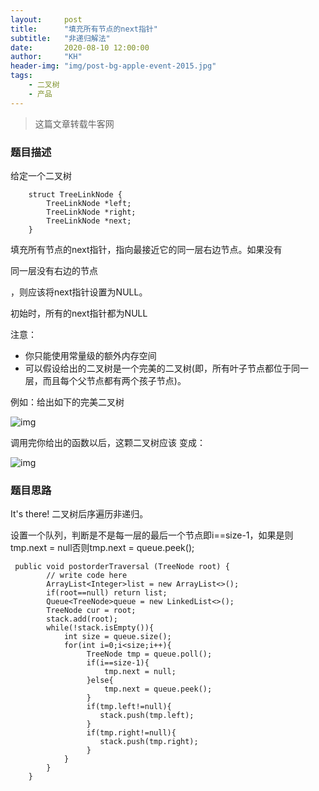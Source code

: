 ```yaml
---
layout:     post
title:      "填充所有节点的next指针"
subtitle:   "非递归解法"
date:       2020-08-10 12:00:00
author:     "KH"
header-img: "img/post-bg-apple-event-2015.jpg"
tags:
    - 二叉树
    - 产品
---
```


> 这篇文章转载牛客网

### 题目描述

给定一个二叉树

```
    struct TreeLinkNode {
        TreeLinkNode *left;
        TreeLinkNode *right;
        TreeLinkNode *next;
    }
```

填充所有节点的next指针，指向最接近它的同一层右边节点。如果没有

同一层没有右边的节点

，则应该将next指针设置为NULL。

初始时，所有的next指针都为NULL

注意：

- 你只能使用常量级的额外内存空间
- 可以假设给出的二叉树是一个完美的二叉树(即，所有叶子节点都位于同一层，而且每个父节点都有两个孩子节点)。

例如：给出如下的完美二叉树

![img](https://uploadfiles.nowcoder.com/images/20200819/59_1597813809997_E56A36715F37B37CE949B0C7B98C5533)



调用完你给出的函数以后，这颗二叉树应该 变成：

![img](https://uploadfiles.nowcoder.com/images/20200819/59_1597813848148_8FAEFB4C7A0141A9BC46AC13FE3F8D99)

### 题目思路

It's there! 二叉树后序遍历非递归。

设置一个队列，判断是不是每一层的最后一个节点即i==size-1，如果是则tmp.next = null否则tmp.next = queue.peek();

```vim
 public void postorderTraversal (TreeNode root) {
        // write code here
        ArrayList<Integer>list = new ArrayList<>();
        if(root==null) return list;
        Queue<TreeNode>queue = new LinkedList<>();
        TreeNode cur = root;
        stack.add(root);
        while(!stack.isEmpty()){
            int size = queue.size();
            for(int i=0;i<size;i++){
                 TreeNode tmp = queue.poll();
                 if(i==size-1){
                     tmp.next = null;
                 }else{
                     tmp.next = queue.peek();
                 }
                 if(tmp.left!=null){
                	stack.push(tmp.left);
            	 }
            	 if(tmp.right!=null){
                    stack.push(tmp.right);
                 }
            }
        }
    }
```







